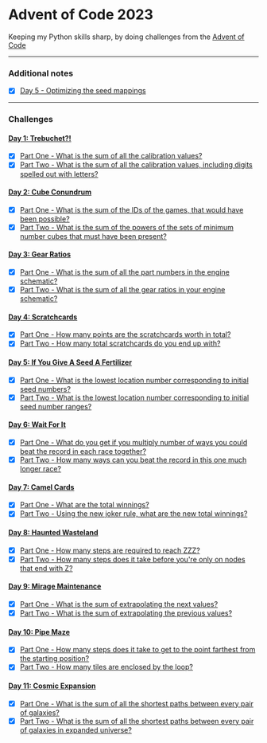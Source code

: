 # Advent of Code 2023

Keeping my Python skills sharp, by doing challenges from the [Advent of Code](http://adventofcode.com/2023)

---

### Additional notes
- [x] [Day 5 - Optimizing the seed mappings](src/day_05/readme.md)

---

### Challenges
#### [Day 1: Trebuchet?!](http://adventofcode.com/2023/day/1)
- [x] [Part One - What is the sum of all the calibration values?](src/day_01/part_1.py)
- [x] [Part Two - What is the sum of all the calibration values, including digits spelled out with letters?](src/day_01/part_2.py)

#### [Day 2: Cube Conundrum](http://adventofcode.com/2023/day/2)
- [x] [Part One - What is the sum of the IDs of the games, that would have been possible?](src/day_02/part_1.py)
- [x] [Part Two - What is the sum of the powers of the sets of minimum number cubes that must have been present?](src/day_02/part_2.py)

#### [Day 3: Gear Ratios](http://adventofcode.com/2023/day/3)
- [x] [Part One - What is the sum of all the part numbers in the engine schematic?](src/day_03/part_1.py)
- [x] [Part Two - What is the sum of all the gear ratios in your engine schematic?](src/day_03/part_2.py)

#### [Day 4: Scratchcards](http://adventofcode.com/2023/day/4)
- [x] [Part One - How many points are the scratchcards worth in total?](src/day_04/part_1.py)
- [x] [Part Two - How many total scratchcards do you end up with?](src/day_04/part_2.py)

#### [Day 5: If You Give A Seed A Fertilizer](http://adventofcode.com/2023/day/5)
- [x] [Part One - What is the lowest location number corresponding to initial seed numbers?](src/day_05/part_1.py)
- [x] [Part Two - What is the lowest location number corresponding to initial seed number ranges?](src/day_05/part_2.py)

#### [Day 6: Wait For It](http://adventofcode.com/2023/day/6)
- [x] [Part One - What do you get if you multiply number of ways you could beat the record in each race together?](src/day_06/part_1.py)
- [x] [Part Two - How many ways can you beat the record in this one much longer race?](src/day_06/part_2.py)

#### [Day 7: Camel Cards](http://adventofcode.com/2023/day/7)
- [x] [Part One - What are the total winnings?](src/day_07/part_1.py)
- [x] [Part Two - Using the new joker rule, what are the new total winnings?](src/day_07/part_2.py)

#### [Day 8: Haunted Wasteland](http://adventofcode.com/2023/day/8)
- [x] [Part One - How many steps are required to reach ZZZ?](src/day_08/part_1.py)
- [x] [Part Two - How many steps does it take before you're only on nodes that end with Z?](src/day_08/part_2.py)

#### [Day 9: Mirage Maintenance](http://adventofcode.com/2023/day/9)
- [x] [Part One - What is the sum of extrapolating the next values?](src/day_09/part_1.py)
- [x] [Part Two - What is the sum of extrapolating the previous values?](src/day_09/part_2.py)

#### [Day 10: Pipe Maze](http://adventofcode.com/2023/day/10)
- [x] [Part One - How many steps does it take to get to the point farthest from the starting position?](src/day_10/part_1.py)
- [x] [Part Two - How many tiles are enclosed by the loop?](src/day_10/part_2.py)

#### [Day 11: Cosmic Expansion](http://adventofcode.com/2023/day/11)
- [x] [Part One - What is the sum of all the shortest paths between every pair of galaxies?](src/day_11/part_1.py)
- [x] [Part Two - What is the sum of all the shortest paths between every pair of galaxies in expanded universe?](src/day_11/part_2.py)
